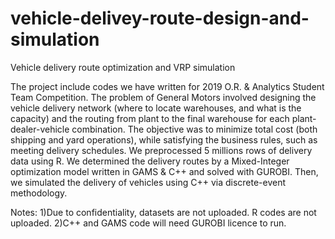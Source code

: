 # vehicle-delivey-route-design-and-simulation
Vehicle delivery route optimization and VRP simulation

The project include codes we have written for 2019 O.R. & Analytics Student Team Competition. The problem of General Motors involved designing the vehicle delivery network (where to locate warehouses, and what is the capacity) and the routing from plant to the final warehouse for each plant-dealer-vehicle combination. The objective was to minimize total cost (both shipping and yard operations), while satisfying the business rules, such as meeting delivery schedules. We preprocessed 5 millions rows of delivery data using R. We determined the delivery routes by a Mixed-Integer optimization model written in GAMS & C++ and solved with GUROBI. Then, we simulated the delivery of vehicles using C++ via discrete-event methodology.

Notes: 1)Due to confidentiality, datasets are not uploaded. R codes are not uploaded.
       2)C++ and GAMS code will need GUROBI licence to run.

